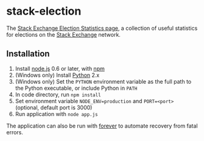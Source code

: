 stack-election
==============

The [Stack Exchange Election Statistics page](http://elections.stackexchange.com/), a collection of useful
statistics for elections on the [Stack Exchange](http://stackexchange.com/) network.

## Installation

  1. Install [node.js](http://nodejs.org/) 0.6 or later, with [npm](https://npmjs.org/)
  2. (Windows only) Install [Python](http://www.python.org/) 2.x
  3. (Windows only) Set the `PYTHON` environment variable as the full path to the Python executable,
     or include Python in `PATH`
  4. In code directory, run `npm install`
  5. Set environment variable `NODE_ENV=production` and `PORT=<port>` (optional, default port is 3000)
  6. Run application with `node app.js`
  
The application can also be run with [forever](https://github.com/nodejitsu/forever) to automate recovery
from fatal errors.

